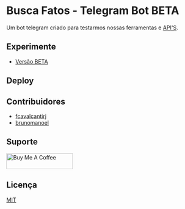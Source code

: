 # Busca Fatos - Telegram Bot BETA

Um bot telegram criado para testarmos nossas ferramentas e [API'S](https://github.com/buscafatos/deno-api).

## Experimente

- [Versão BETA](https://t.me/buscafatos_bot)

## Deploy

## Contribuidores

* [fcavalcantirj](https://github.com/fcavalcantirj)
* [brunomanoel](https://github.com/brunomanoel)

## Suporte

<a href="https://www.buymeacoffee.com/Buscafatos" target="_blank"><img src="https://cdn.buymeacoffee.com/buttons/default-orange.png" alt="Buy Me A Coffee" height="41" width="174" ></a>

## Licença

[MIT](https://choosealicense.com/licenses/mit/)